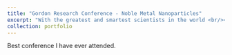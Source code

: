 ```yaml
---
title: "Gordon Research Conference - Noble Metal Nanoparticles"
excerpt: "With the greatest and smartest scientists in the world <br/><img src='/images/GRC_photo.jpg'>"
collection: portfolio
---
```


Best conference I have ever attended.
